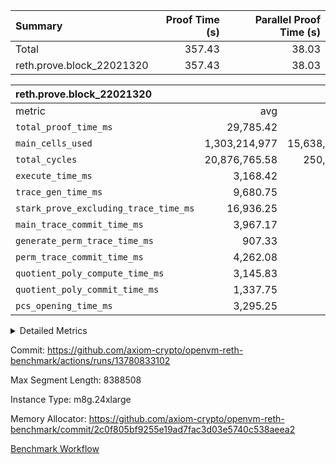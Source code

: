 | Summary | Proof Time (s) | Parallel Proof Time (s) |
|:---|---:|---:|
| Total |  357.43 |  38.03 |
| reth.prove.block_22021320 |  357.43 |  38.03 |


| reth.prove.block_22021320 |||||
|:---|---:|---:|---:|---:|
|metric|avg|sum|max|min|
| `total_proof_time_ms ` |  29,785.42 |  357,425 |  38,026 |  25,099 |
| `main_cells_used     ` |  1,303,214,977 |  15,638,579,724 |  2,115,734,251 |  992,438,320 |
| `total_cycles        ` |  20,876,765.58 |  250,521,187 |  25,093,652 |  10,258,751 |
| `execute_time_ms     ` |  3,168.42 |  38,021 |  6,006 |  1,620 |
| `trace_gen_time_ms   ` |  9,680.75 |  116,169 |  10,736 |  8,325 |
| `stark_prove_excluding_trace_time_ms` |  16,936.25 |  203,235 |  25,234 |  13,813 |
| `main_trace_commit_time_ms` |  3,967.17 |  47,606 |  7,637 |  2,780 |
| `generate_perm_trace_time_ms` |  907.33 |  10,888 |  1,140 |  602 |
| `perm_trace_commit_time_ms` |  4,262.08 |  51,145 |  5,628 |  3,017 |
| `quotient_poly_compute_time_ms` |  3,145.83 |  37,750 |  5,932 |  2,106 |
| `quotient_poly_commit_time_ms` |  1,337.75 |  16,053 |  1,511 |  985 |
| `pcs_opening_time_ms ` |  3,295.25 |  39,543 |  3,546 |  2,376 |



<details>
<summary>Detailed Metrics</summary>

| air_name | block_number | quotient_deg | interactions | constraints |
| --- | --- | --- | --- | --- |
| AccessAdapterAir<16> | 22021320 | 2 | 5 | 12 | 
| AccessAdapterAir<2> | 22021320 | 2 | 5 | 12 | 
| AccessAdapterAir<32> | 22021320 | 2 | 5 | 12 | 
| AccessAdapterAir<4> | 22021320 | 2 | 5 | 12 | 
| AccessAdapterAir<64> | 22021320 | 2 | 5 | 12 | 
| AccessAdapterAir<8> | 22021320 | 2 | 5 | 12 | 
| BitwiseOperationLookupAir<8> | 22021320 | 2 | 2 | 4 | 
| KeccakVmAir | 22021320 | 2 | 321 | 4,511 | 
| MemoryMerkleAir<8> | 22021320 | 2 | 4 | 39 | 
| PersistentBoundaryAir<8> | 22021320 | 2 | 3 | 6 | 
| PhantomAir | 22021320 | 2 | 3 | 5 | 
| Poseidon2PeripheryAir<BabyBearParameters>, 1> | 22021320 | 2 | 1 | 286 | 
| ProgramAir | 22021320 | 1 | 1 | 4 | 
| RangeTupleCheckerAir<2> | 22021320 | 1 | 1 | 4 | 
| Rv32HintStoreAir | 22021320 | 2 | 18 | 28 | 
| Sha256VmAir | 22021320 | 2 | 50 | 663 | 
| VariableRangeCheckerAir | 22021320 | 1 | 1 | 4 | 
| VmAirWrapper<Rv32BaseAluAdapterAir, BaseAluCoreAir<4, 8> | 22021320 | 2 | 20 | 37 | 
| VmAirWrapper<Rv32BaseAluAdapterAir, LessThanCoreAir<4, 8> | 22021320 | 2 | 18 | 40 | 
| VmAirWrapper<Rv32BaseAluAdapterAir, ShiftCoreAir<4, 8> | 22021320 | 2 | 24 | 91 | 
| VmAirWrapper<Rv32BranchAdapterAir, BranchEqualCoreAir<4> | 22021320 | 2 | 11 | 20 | 
| VmAirWrapper<Rv32BranchAdapterAir, BranchLessThanCoreAir<4, 8> | 22021320 | 2 | 13 | 35 | 
| VmAirWrapper<Rv32CondRdWriteAdapterAir, Rv32JalLuiCoreAir> | 22021320 | 2 | 10 | 18 | 
| VmAirWrapper<Rv32HeapAdapterAir<2, 32, 32>, BaseAluCoreAir<32, 8> | 22021320 | 2 | 61 | 126 | 
| VmAirWrapper<Rv32HeapAdapterAir<2, 32, 32>, LessThanCoreAir<32, 8> | 22021320 | 2 | 31 | 129 | 
| VmAirWrapper<Rv32HeapAdapterAir<2, 32, 32>, MultiplicationCoreAir<32, 8> | 22021320 | 2 | 61 | 57 | 
| VmAirWrapper<Rv32HeapAdapterAir<2, 32, 32>, ShiftCoreAir<32, 8> | 22021320 | 2 | 79 | 2,161 | 
| VmAirWrapper<Rv32HeapBranchAdapterAir<2, 32>, BranchEqualCoreAir<32> | 22021320 | 2 | 20 | 55 | 
| VmAirWrapper<Rv32HeapBranchAdapterAir<2, 32>, BranchLessThanCoreAir<32, 8> | 22021320 | 2 | 22 | 126 | 
| VmAirWrapper<Rv32IsEqualModAdapterAir<2, 1, 32, 32>, ModularIsEqualCoreAir<32, 4, 8> | 22021320 | 2 | 25 | 223 | 
| VmAirWrapper<Rv32JalrAdapterAir, Rv32JalrCoreAir> | 22021320 | 2 | 16 | 20 | 
| VmAirWrapper<Rv32LoadStoreAdapterAir, LoadSignExtendCoreAir<4, 8> | 22021320 | 2 | 18 | 33 | 
| VmAirWrapper<Rv32LoadStoreAdapterAir, LoadStoreCoreAir<4> | 22021320 | 2 | 17 | 40 | 
| VmAirWrapper<Rv32MultAdapterAir, DivRemCoreAir<4, 8> | 22021320 | 2 | 25 | 84 | 
| VmAirWrapper<Rv32MultAdapterAir, MulHCoreAir<4, 8> | 22021320 | 2 | 24 | 31 | 
| VmAirWrapper<Rv32MultAdapterAir, MultiplicationCoreAir<4, 8> | 22021320 | 2 | 19 | 19 | 
| VmAirWrapper<Rv32RdWriteAdapterAir, Rv32AuipcCoreAir> | 22021320 | 2 | 12 | 14 | 
| VmAirWrapper<Rv32VecHeapAdapterAir<1, 2, 2, 32, 32>, FieldExpressionCoreAir> | 22021320 | 2 | 411 | 476 | 
| VmAirWrapper<Rv32VecHeapAdapterAir<1, 4, 8, 32, 32>, FieldExpressionCoreAir> | 22021320 | 2 | 1,716 | 1,712 | 
| VmAirWrapper<Rv32VecHeapAdapterAir<2, 1, 1, 32, 32>, FieldExpressionCoreAir> | 22021320 | 2 | 156 | 188 | 
| VmAirWrapper<Rv32VecHeapAdapterAir<2, 12, 12, 32, 32>, FieldExpressionCoreAir> | 22021320 | 2 | 4,370 | 4,350 | 
| VmAirWrapper<Rv32VecHeapAdapterAir<2, 2, 2, 32, 32>, FieldExpressionCoreAir> | 22021320 | 2 | 422 | 451 | 
| VmAirWrapper<Rv32VecHeapAdapterAir<2, 4, 10, 32, 32>, FieldExpressionCoreAir> | 22021320 | 2 | 1,303 | 1,291 | 
| VmAirWrapper<Rv32VecHeapAdapterAir<2, 4, 12, 32, 32>, FieldExpressionCoreAir> | 22021320 | 2 | 2,903 | 2,896 | 
| VmAirWrapper<Rv32VecHeapTwoReadsAdapterAir<12, 10, 12, 32, 32>, FieldExpressionCoreAir> | 22021320 | 2 | 3,977 | 3,958 | 
| VmAirWrapper<Rv32VecHeapTwoReadsAdapterAir<4, 2, 4, 32, 32>, FieldExpressionCoreAir> | 22021320 | 2 | 565 | 557 | 
| VmConnectorAir | 22021320 | 2 | 5 | 10 | 

| group | air_name | block_number | segment | rows | prep_cols | perm_cols | main_cols | cells |
| --- | --- | --- | --- | --- | --- | --- | --- | --- |
| reth.prove.block_22021320 | AccessAdapterAir<16> | 22021320 | 0 | 64 |  | 16 | 25 | 2,624 | 
| reth.prove.block_22021320 | AccessAdapterAir<16> | 22021320 | 10 | 65,536 |  | 16 | 25 | 2,686,976 | 
| reth.prove.block_22021320 | AccessAdapterAir<16> | 22021320 | 11 | 512 |  | 16 | 25 | 20,992 | 
| reth.prove.block_22021320 | AccessAdapterAir<16> | 22021320 | 4 | 524,288 |  | 16 | 25 | 21,495,808 | 
| reth.prove.block_22021320 | AccessAdapterAir<16> | 22021320 | 5 | 262,144 |  | 16 | 25 | 10,747,904 | 
| reth.prove.block_22021320 | AccessAdapterAir<16> | 22021320 | 6 | 262,144 |  | 16 | 25 | 10,747,904 | 
| reth.prove.block_22021320 | AccessAdapterAir<16> | 22021320 | 7 | 262,144 |  | 16 | 25 | 10,747,904 | 
| reth.prove.block_22021320 | AccessAdapterAir<16> | 22021320 | 8 | 524,288 |  | 16 | 25 | 21,495,808 | 
| reth.prove.block_22021320 | AccessAdapterAir<16> | 22021320 | 9 | 262,144 |  | 16 | 25 | 10,747,904 | 
| reth.prove.block_22021320 | AccessAdapterAir<2> | 22021320 | 10 | 262,144 |  | 16 | 11 | 7,077,888 | 
| reth.prove.block_22021320 | AccessAdapterAir<2> | 22021320 | 11 | 262,144 |  | 16 | 11 | 7,077,888 | 
| reth.prove.block_22021320 | AccessAdapterAir<2> | 22021320 | 5 | 1,024 |  | 16 | 11 | 27,648 | 
| reth.prove.block_22021320 | AccessAdapterAir<2> | 22021320 | 6 | 2,048 |  | 16 | 11 | 55,296 | 
| reth.prove.block_22021320 | AccessAdapterAir<2> | 22021320 | 7 | 1,024 |  | 16 | 11 | 27,648 | 
| reth.prove.block_22021320 | AccessAdapterAir<2> | 22021320 | 8 | 256 |  | 16 | 11 | 6,912 | 
| reth.prove.block_22021320 | AccessAdapterAir<32> | 22021320 | 0 | 32 |  | 16 | 41 | 1,824 | 
| reth.prove.block_22021320 | AccessAdapterAir<32> | 22021320 | 10 | 32,768 |  | 16 | 41 | 1,867,776 | 
| reth.prove.block_22021320 | AccessAdapterAir<32> | 22021320 | 11 | 256 |  | 16 | 41 | 14,592 | 
| reth.prove.block_22021320 | AccessAdapterAir<32> | 22021320 | 4 | 524,288 |  | 16 | 41 | 29,884,416 | 
| reth.prove.block_22021320 | AccessAdapterAir<32> | 22021320 | 5 | 131,072 |  | 16 | 41 | 7,471,104 | 
| reth.prove.block_22021320 | AccessAdapterAir<32> | 22021320 | 6 | 131,072 |  | 16 | 41 | 7,471,104 | 
| reth.prove.block_22021320 | AccessAdapterAir<32> | 22021320 | 7 | 131,072 |  | 16 | 41 | 7,471,104 | 
| reth.prove.block_22021320 | AccessAdapterAir<32> | 22021320 | 8 | 262,144 |  | 16 | 41 | 14,942,208 | 
| reth.prove.block_22021320 | AccessAdapterAir<32> | 22021320 | 9 | 131,072 |  | 16 | 41 | 7,471,104 | 
| reth.prove.block_22021320 | AccessAdapterAir<4> | 22021320 | 0 | 64 |  | 16 | 13 | 1,856 | 
| reth.prove.block_22021320 | AccessAdapterAir<4> | 22021320 | 10 | 131,072 |  | 16 | 13 | 3,801,088 | 
| reth.prove.block_22021320 | AccessAdapterAir<4> | 22021320 | 11 | 131,072 |  | 16 | 13 | 3,801,088 | 
| reth.prove.block_22021320 | AccessAdapterAir<4> | 22021320 | 5 | 512 |  | 16 | 13 | 14,848 | 
| reth.prove.block_22021320 | AccessAdapterAir<4> | 22021320 | 6 | 1,024 |  | 16 | 13 | 29,696 | 
| reth.prove.block_22021320 | AccessAdapterAir<4> | 22021320 | 7 | 512 |  | 16 | 13 | 14,848 | 
| reth.prove.block_22021320 | AccessAdapterAir<4> | 22021320 | 8 | 128 |  | 16 | 13 | 3,712 | 
| reth.prove.block_22021320 | AccessAdapterAir<8> | 22021320 | 0 | 1,048,576 |  | 16 | 17 | 34,603,008 | 
| reth.prove.block_22021320 | AccessAdapterAir<8> | 22021320 | 1 | 1,048,576 |  | 16 | 17 | 34,603,008 | 
| reth.prove.block_22021320 | AccessAdapterAir<8> | 22021320 | 10 | 1,048,576 |  | 16 | 17 | 34,603,008 | 
| reth.prove.block_22021320 | AccessAdapterAir<8> | 22021320 | 11 | 1,048,576 |  | 16 | 17 | 34,603,008 | 
| reth.prove.block_22021320 | AccessAdapterAir<8> | 22021320 | 2 | 1,048,576 |  | 16 | 17 | 34,603,008 | 
| reth.prove.block_22021320 | AccessAdapterAir<8> | 22021320 | 3 | 2,097,152 |  | 16 | 17 | 69,206,016 | 
| reth.prove.block_22021320 | AccessAdapterAir<8> | 22021320 | 4 | 2,097,152 |  | 16 | 17 | 69,206,016 | 
| reth.prove.block_22021320 | AccessAdapterAir<8> | 22021320 | 5 | 2,097,152 |  | 16 | 17 | 69,206,016 | 
| reth.prove.block_22021320 | AccessAdapterAir<8> | 22021320 | 6 | 2,097,152 |  | 16 | 17 | 69,206,016 | 
| reth.prove.block_22021320 | AccessAdapterAir<8> | 22021320 | 7 | 2,097,152 |  | 16 | 17 | 69,206,016 | 
| reth.prove.block_22021320 | AccessAdapterAir<8> | 22021320 | 8 | 2,097,152 |  | 16 | 17 | 69,206,016 | 
| reth.prove.block_22021320 | AccessAdapterAir<8> | 22021320 | 9 | 2,097,152 |  | 16 | 17 | 69,206,016 | 
| reth.prove.block_22021320 | BitwiseOperationLookupAir<8> | 22021320 | 0 | 65,536 | 3 | 8 | 2 | 655,360 | 
| reth.prove.block_22021320 | BitwiseOperationLookupAir<8> | 22021320 | 1 | 65,536 | 3 | 8 | 2 | 655,360 | 
| reth.prove.block_22021320 | BitwiseOperationLookupAir<8> | 22021320 | 10 | 65,536 | 3 | 8 | 2 | 655,360 | 
| reth.prove.block_22021320 | BitwiseOperationLookupAir<8> | 22021320 | 11 | 65,536 | 3 | 8 | 2 | 655,360 | 
| reth.prove.block_22021320 | BitwiseOperationLookupAir<8> | 22021320 | 2 | 65,536 | 3 | 8 | 2 | 655,360 | 
| reth.prove.block_22021320 | BitwiseOperationLookupAir<8> | 22021320 | 3 | 65,536 | 3 | 8 | 2 | 655,360 | 
| reth.prove.block_22021320 | BitwiseOperationLookupAir<8> | 22021320 | 4 | 65,536 | 3 | 8 | 2 | 655,360 | 
| reth.prove.block_22021320 | BitwiseOperationLookupAir<8> | 22021320 | 5 | 65,536 | 3 | 8 | 2 | 655,360 | 
| reth.prove.block_22021320 | BitwiseOperationLookupAir<8> | 22021320 | 6 | 65,536 | 3 | 8 | 2 | 655,360 | 
| reth.prove.block_22021320 | BitwiseOperationLookupAir<8> | 22021320 | 7 | 65,536 | 3 | 8 | 2 | 655,360 | 
| reth.prove.block_22021320 | BitwiseOperationLookupAir<8> | 22021320 | 8 | 65,536 | 3 | 8 | 2 | 655,360 | 
| reth.prove.block_22021320 | BitwiseOperationLookupAir<8> | 22021320 | 9 | 65,536 | 3 | 8 | 2 | 655,360 | 
| reth.prove.block_22021320 | KeccakVmAir | 22021320 | 0 | 1 |  | 1,056 | 3,163 | 4,219 | 
| reth.prove.block_22021320 | KeccakVmAir | 22021320 | 1 | 1 |  | 1,056 | 3,163 | 4,219 | 
| reth.prove.block_22021320 | KeccakVmAir | 22021320 | 10 | 524,288 |  | 1,056 | 3,163 | 2,211,971,072 | 
| reth.prove.block_22021320 | KeccakVmAir | 22021320 | 11 | 262,144 |  | 1,056 | 3,163 | 1,105,985,536 | 
| reth.prove.block_22021320 | KeccakVmAir | 22021320 | 2 | 1 |  | 1,056 | 3,163 | 4,219 | 
| reth.prove.block_22021320 | KeccakVmAir | 22021320 | 3 | 524,288 |  | 1,056 | 3,163 | 2,211,971,072 | 
| reth.prove.block_22021320 | KeccakVmAir | 22021320 | 4 | 262,144 |  | 1,056 | 3,163 | 1,105,985,536 | 
| reth.prove.block_22021320 | KeccakVmAir | 22021320 | 5 | 16,384 |  | 1,056 | 3,163 | 69,124,096 | 
| reth.prove.block_22021320 | KeccakVmAir | 22021320 | 6 | 8,192 |  | 1,056 | 3,163 | 34,562,048 | 
| reth.prove.block_22021320 | KeccakVmAir | 22021320 | 7 | 16,384 |  | 1,056 | 3,163 | 69,124,096 | 
| reth.prove.block_22021320 | KeccakVmAir | 22021320 | 8 | 16,384 |  | 1,056 | 3,163 | 69,124,096 | 
| reth.prove.block_22021320 | KeccakVmAir | 22021320 | 9 | 8,192 |  | 1,056 | 3,163 | 34,562,048 | 
| reth.prove.block_22021320 | MemoryMerkleAir<8> | 22021320 | 0 | 1,048,576 |  | 16 | 32 | 50,331,648 | 
| reth.prove.block_22021320 | MemoryMerkleAir<8> | 22021320 | 1 | 1,048,576 |  | 16 | 32 | 50,331,648 | 
| reth.prove.block_22021320 | MemoryMerkleAir<8> | 22021320 | 10 | 2,097,152 |  | 16 | 32 | 100,663,296 | 
| reth.prove.block_22021320 | MemoryMerkleAir<8> | 22021320 | 11 | 2,097,152 |  | 16 | 32 | 100,663,296 | 
| reth.prove.block_22021320 | MemoryMerkleAir<8> | 22021320 | 2 | 1,048,576 |  | 16 | 32 | 50,331,648 | 
| reth.prove.block_22021320 | MemoryMerkleAir<8> | 22021320 | 3 | 2,097,152 |  | 16 | 32 | 100,663,296 | 
| reth.prove.block_22021320 | MemoryMerkleAir<8> | 22021320 | 4 | 1,048,576 |  | 16 | 32 | 50,331,648 | 
| reth.prove.block_22021320 | MemoryMerkleAir<8> | 22021320 | 5 | 1,048,576 |  | 16 | 32 | 50,331,648 | 
| reth.prove.block_22021320 | MemoryMerkleAir<8> | 22021320 | 6 | 1,048,576 |  | 16 | 32 | 50,331,648 | 
| reth.prove.block_22021320 | MemoryMerkleAir<8> | 22021320 | 7 | 1,048,576 |  | 16 | 32 | 50,331,648 | 
| reth.prove.block_22021320 | MemoryMerkleAir<8> | 22021320 | 8 | 1,048,576 |  | 16 | 32 | 50,331,648 | 
| reth.prove.block_22021320 | MemoryMerkleAir<8> | 22021320 | 9 | 1,048,576 |  | 16 | 32 | 50,331,648 | 
| reth.prove.block_22021320 | PersistentBoundaryAir<8> | 22021320 | 0 | 1,048,576 |  | 12 | 20 | 33,554,432 | 
| reth.prove.block_22021320 | PersistentBoundaryAir<8> | 22021320 | 1 | 1,048,576 |  | 12 | 20 | 33,554,432 | 
| reth.prove.block_22021320 | PersistentBoundaryAir<8> | 22021320 | 10 | 1,048,576 |  | 12 | 20 | 33,554,432 | 
| reth.prove.block_22021320 | PersistentBoundaryAir<8> | 22021320 | 11 | 1,048,576 |  | 12 | 20 | 33,554,432 | 
| reth.prove.block_22021320 | PersistentBoundaryAir<8> | 22021320 | 2 | 1,048,576 |  | 12 | 20 | 33,554,432 | 
| reth.prove.block_22021320 | PersistentBoundaryAir<8> | 22021320 | 3 | 2,097,152 |  | 12 | 20 | 67,108,864 | 
| reth.prove.block_22021320 | PersistentBoundaryAir<8> | 22021320 | 4 | 1,048,576 |  | 12 | 20 | 33,554,432 | 
| reth.prove.block_22021320 | PersistentBoundaryAir<8> | 22021320 | 5 | 1,048,576 |  | 12 | 20 | 33,554,432 | 
| reth.prove.block_22021320 | PersistentBoundaryAir<8> | 22021320 | 6 | 1,048,576 |  | 12 | 20 | 33,554,432 | 
| reth.prove.block_22021320 | PersistentBoundaryAir<8> | 22021320 | 7 | 1,048,576 |  | 12 | 20 | 33,554,432 | 
| reth.prove.block_22021320 | PersistentBoundaryAir<8> | 22021320 | 8 | 1,048,576 |  | 12 | 20 | 33,554,432 | 
| reth.prove.block_22021320 | PersistentBoundaryAir<8> | 22021320 | 9 | 1,048,576 |  | 12 | 20 | 33,554,432 | 
| reth.prove.block_22021320 | PhantomAir | 22021320 | 0 | 4 |  | 12 | 6 | 72 | 
| reth.prove.block_22021320 | PhantomAir | 22021320 | 1 | 1 |  | 12 | 6 | 18 | 
| reth.prove.block_22021320 | PhantomAir | 22021320 | 10 | 8 |  | 12 | 6 | 144 | 
| reth.prove.block_22021320 | PhantomAir | 22021320 | 11 | 1 |  | 12 | 6 | 18 | 
| reth.prove.block_22021320 | PhantomAir | 22021320 | 2 | 1 |  | 12 | 6 | 18 | 
| reth.prove.block_22021320 | PhantomAir | 22021320 | 3 | 2 |  | 12 | 6 | 36 | 
| reth.prove.block_22021320 | PhantomAir | 22021320 | 4 | 256 |  | 12 | 6 | 4,608 | 
| reth.prove.block_22021320 | PhantomAir | 22021320 | 5 | 16 |  | 12 | 6 | 288 | 
| reth.prove.block_22021320 | PhantomAir | 22021320 | 6 | 8 |  | 12 | 6 | 144 | 
| reth.prove.block_22021320 | PhantomAir | 22021320 | 7 | 16 |  | 12 | 6 | 288 | 
| reth.prove.block_22021320 | PhantomAir | 22021320 | 8 | 128 |  | 12 | 6 | 2,304 | 
| reth.prove.block_22021320 | PhantomAir | 22021320 | 9 | 1 |  | 12 | 6 | 18 | 
| reth.prove.block_22021320 | Poseidon2PeripheryAir<BabyBearParameters>, 1> | 22021320 | 0 | 1,048,576 |  | 8 | 300 | 322,961,408 | 
| reth.prove.block_22021320 | Poseidon2PeripheryAir<BabyBearParameters>, 1> | 22021320 | 1 | 1,048,576 |  | 8 | 300 | 322,961,408 | 
| reth.prove.block_22021320 | Poseidon2PeripheryAir<BabyBearParameters>, 1> | 22021320 | 10 | 1,048,576 |  | 8 | 300 | 322,961,408 | 
| reth.prove.block_22021320 | Poseidon2PeripheryAir<BabyBearParameters>, 1> | 22021320 | 11 | 2,097,152 |  | 8 | 300 | 645,922,816 | 
| reth.prove.block_22021320 | Poseidon2PeripheryAir<BabyBearParameters>, 1> | 22021320 | 2 | 1,048,576 |  | 8 | 300 | 322,961,408 | 
| reth.prove.block_22021320 | Poseidon2PeripheryAir<BabyBearParameters>, 1> | 22021320 | 3 | 1,048,576 |  | 8 | 300 | 322,961,408 | 
| reth.prove.block_22021320 | Poseidon2PeripheryAir<BabyBearParameters>, 1> | 22021320 | 4 | 524,288 |  | 8 | 300 | 161,480,704 | 
| reth.prove.block_22021320 | Poseidon2PeripheryAir<BabyBearParameters>, 1> | 22021320 | 5 | 524,288 |  | 8 | 300 | 161,480,704 | 
| reth.prove.block_22021320 | Poseidon2PeripheryAir<BabyBearParameters>, 1> | 22021320 | 6 | 524,288 |  | 8 | 300 | 161,480,704 | 
| reth.prove.block_22021320 | Poseidon2PeripheryAir<BabyBearParameters>, 1> | 22021320 | 7 | 524,288 |  | 8 | 300 | 161,480,704 | 
| reth.prove.block_22021320 | Poseidon2PeripheryAir<BabyBearParameters>, 1> | 22021320 | 8 | 524,288 |  | 8 | 300 | 161,480,704 | 
| reth.prove.block_22021320 | Poseidon2PeripheryAir<BabyBearParameters>, 1> | 22021320 | 9 | 524,288 |  | 8 | 300 | 161,480,704 | 
| reth.prove.block_22021320 | ProgramAir | 22021320 | 0 | 1,048,576 |  | 8 | 10 | 18,874,368 | 
| reth.prove.block_22021320 | ProgramAir | 22021320 | 1 | 1,048,576 |  | 8 | 10 | 18,874,368 | 
| reth.prove.block_22021320 | ProgramAir | 22021320 | 10 | 1,048,576 |  | 8 | 10 | 18,874,368 | 
| reth.prove.block_22021320 | ProgramAir | 22021320 | 11 | 1,048,576 |  | 8 | 10 | 18,874,368 | 
| reth.prove.block_22021320 | ProgramAir | 22021320 | 2 | 1,048,576 |  | 8 | 10 | 18,874,368 | 
| reth.prove.block_22021320 | ProgramAir | 22021320 | 3 | 1,048,576 |  | 8 | 10 | 18,874,368 | 
| reth.prove.block_22021320 | ProgramAir | 22021320 | 4 | 1,048,576 |  | 8 | 10 | 18,874,368 | 
| reth.prove.block_22021320 | ProgramAir | 22021320 | 5 | 1,048,576 |  | 8 | 10 | 18,874,368 | 
| reth.prove.block_22021320 | ProgramAir | 22021320 | 6 | 1,048,576 |  | 8 | 10 | 18,874,368 | 
| reth.prove.block_22021320 | ProgramAir | 22021320 | 7 | 1,048,576 |  | 8 | 10 | 18,874,368 | 
| reth.prove.block_22021320 | ProgramAir | 22021320 | 8 | 1,048,576 |  | 8 | 10 | 18,874,368 | 
| reth.prove.block_22021320 | ProgramAir | 22021320 | 9 | 1,048,576 |  | 8 | 10 | 18,874,368 | 
| reth.prove.block_22021320 | RangeTupleCheckerAir<2> | 22021320 | 0 | 2,097,152 | 2 | 8 | 1 | 18,874,368 | 
| reth.prove.block_22021320 | RangeTupleCheckerAir<2> | 22021320 | 1 | 2,097,152 | 2 | 8 | 1 | 18,874,368 | 
| reth.prove.block_22021320 | RangeTupleCheckerAir<2> | 22021320 | 10 | 2,097,152 | 2 | 8 | 1 | 18,874,368 | 
| reth.prove.block_22021320 | RangeTupleCheckerAir<2> | 22021320 | 11 | 2,097,152 | 2 | 8 | 1 | 18,874,368 | 
| reth.prove.block_22021320 | RangeTupleCheckerAir<2> | 22021320 | 2 | 2,097,152 | 2 | 8 | 1 | 18,874,368 | 
| reth.prove.block_22021320 | RangeTupleCheckerAir<2> | 22021320 | 3 | 2,097,152 | 2 | 8 | 1 | 18,874,368 | 
| reth.prove.block_22021320 | RangeTupleCheckerAir<2> | 22021320 | 4 | 2,097,152 | 2 | 8 | 1 | 18,874,368 | 
| reth.prove.block_22021320 | RangeTupleCheckerAir<2> | 22021320 | 5 | 2,097,152 | 2 | 8 | 1 | 18,874,368 | 
| reth.prove.block_22021320 | RangeTupleCheckerAir<2> | 22021320 | 6 | 2,097,152 | 2 | 8 | 1 | 18,874,368 | 
| reth.prove.block_22021320 | RangeTupleCheckerAir<2> | 22021320 | 7 | 2,097,152 | 2 | 8 | 1 | 18,874,368 | 
| reth.prove.block_22021320 | RangeTupleCheckerAir<2> | 22021320 | 8 | 2,097,152 | 2 | 8 | 1 | 18,874,368 | 
| reth.prove.block_22021320 | RangeTupleCheckerAir<2> | 22021320 | 9 | 2,097,152 | 2 | 8 | 1 | 18,874,368 | 
| reth.prove.block_22021320 | Rv32HintStoreAir | 22021320 | 0 | 524,288 |  | 44 | 32 | 39,845,888 | 
| reth.prove.block_22021320 | Rv32HintStoreAir | 22021320 | 1 | 524,288 |  | 44 | 32 | 39,845,888 | 
| reth.prove.block_22021320 | Rv32HintStoreAir | 22021320 | 2 | 524,288 |  | 44 | 32 | 39,845,888 | 
| reth.prove.block_22021320 | Rv32HintStoreAir | 22021320 | 3 | 1,048,576 |  | 44 | 32 | 79,691,776 | 
| reth.prove.block_22021320 | Rv32HintStoreAir | 22021320 | 4 | 2,048 |  | 44 | 32 | 155,648 | 
| reth.prove.block_22021320 | Rv32HintStoreAir | 22021320 | 5 | 32 |  | 44 | 32 | 2,432 | 
| reth.prove.block_22021320 | Rv32HintStoreAir | 22021320 | 6 | 16 |  | 44 | 32 | 1,216 | 
| reth.prove.block_22021320 | Rv32HintStoreAir | 22021320 | 7 | 32 |  | 44 | 32 | 2,432 | 
| reth.prove.block_22021320 | Rv32HintStoreAir | 22021320 | 8 | 256 |  | 44 | 32 | 19,456 | 
| reth.prove.block_22021320 | VariableRangeCheckerAir | 22021320 | 0 | 262,144 | 2 | 8 | 1 | 2,359,296 | 
| reth.prove.block_22021320 | VariableRangeCheckerAir | 22021320 | 1 | 262,144 | 2 | 8 | 1 | 2,359,296 | 
| reth.prove.block_22021320 | VariableRangeCheckerAir | 22021320 | 10 | 262,144 | 2 | 8 | 1 | 2,359,296 | 
| reth.prove.block_22021320 | VariableRangeCheckerAir | 22021320 | 11 | 262,144 | 2 | 8 | 1 | 2,359,296 | 
| reth.prove.block_22021320 | VariableRangeCheckerAir | 22021320 | 2 | 262,144 | 2 | 8 | 1 | 2,359,296 | 
| reth.prove.block_22021320 | VariableRangeCheckerAir | 22021320 | 3 | 262,144 | 2 | 8 | 1 | 2,359,296 | 
| reth.prove.block_22021320 | VariableRangeCheckerAir | 22021320 | 4 | 262,144 | 2 | 8 | 1 | 2,359,296 | 
| reth.prove.block_22021320 | VariableRangeCheckerAir | 22021320 | 5 | 262,144 | 2 | 8 | 1 | 2,359,296 | 
| reth.prove.block_22021320 | VariableRangeCheckerAir | 22021320 | 6 | 262,144 | 2 | 8 | 1 | 2,359,296 | 
| reth.prove.block_22021320 | VariableRangeCheckerAir | 22021320 | 7 | 262,144 | 2 | 8 | 1 | 2,359,296 | 
| reth.prove.block_22021320 | VariableRangeCheckerAir | 22021320 | 8 | 262,144 | 2 | 8 | 1 | 2,359,296 | 
| reth.prove.block_22021320 | VariableRangeCheckerAir | 22021320 | 9 | 262,144 | 2 | 8 | 1 | 2,359,296 | 
| reth.prove.block_22021320 | VmAirWrapper<Rv32BaseAluAdapterAir, BaseAluCoreAir<4, 8> | 22021320 | 0 | 8,388,608 |  | 52 | 36 | 738,197,504 | 
| reth.prove.block_22021320 | VmAirWrapper<Rv32BaseAluAdapterAir, BaseAluCoreAir<4, 8> | 22021320 | 1 | 8,388,608 |  | 52 | 36 | 738,197,504 | 
| reth.prove.block_22021320 | VmAirWrapper<Rv32BaseAluAdapterAir, BaseAluCoreAir<4, 8> | 22021320 | 10 | 8,388,608 |  | 52 | 36 | 738,197,504 | 
| reth.prove.block_22021320 | VmAirWrapper<Rv32BaseAluAdapterAir, BaseAluCoreAir<4, 8> | 22021320 | 11 | 4,194,304 |  | 52 | 36 | 369,098,752 | 
| reth.prove.block_22021320 | VmAirWrapper<Rv32BaseAluAdapterAir, BaseAluCoreAir<4, 8> | 22021320 | 2 | 8,388,608 |  | 52 | 36 | 738,197,504 | 
| reth.prove.block_22021320 | VmAirWrapper<Rv32BaseAluAdapterAir, BaseAluCoreAir<4, 8> | 22021320 | 3 | 8,388,608 |  | 52 | 36 | 738,197,504 | 
| reth.prove.block_22021320 | VmAirWrapper<Rv32BaseAluAdapterAir, BaseAluCoreAir<4, 8> | 22021320 | 4 | 8,388,608 |  | 52 | 36 | 738,197,504 | 
| reth.prove.block_22021320 | VmAirWrapper<Rv32BaseAluAdapterAir, BaseAluCoreAir<4, 8> | 22021320 | 5 | 8,388,608 |  | 52 | 36 | 738,197,504 | 
| reth.prove.block_22021320 | VmAirWrapper<Rv32BaseAluAdapterAir, BaseAluCoreAir<4, 8> | 22021320 | 6 | 8,388,608 |  | 52 | 36 | 738,197,504 | 
| reth.prove.block_22021320 | VmAirWrapper<Rv32BaseAluAdapterAir, BaseAluCoreAir<4, 8> | 22021320 | 7 | 8,388,608 |  | 52 | 36 | 738,197,504 | 
| reth.prove.block_22021320 | VmAirWrapper<Rv32BaseAluAdapterAir, BaseAluCoreAir<4, 8> | 22021320 | 8 | 8,388,608 |  | 52 | 36 | 738,197,504 | 
| reth.prove.block_22021320 | VmAirWrapper<Rv32BaseAluAdapterAir, BaseAluCoreAir<4, 8> | 22021320 | 9 | 8,388,608 |  | 52 | 36 | 738,197,504 | 
| reth.prove.block_22021320 | VmAirWrapper<Rv32BaseAluAdapterAir, LessThanCoreAir<4, 8> | 22021320 | 0 | 524,288 |  | 40 | 37 | 40,370,176 | 
| reth.prove.block_22021320 | VmAirWrapper<Rv32BaseAluAdapterAir, LessThanCoreAir<4, 8> | 22021320 | 1 | 524,288 |  | 40 | 37 | 40,370,176 | 
| reth.prove.block_22021320 | VmAirWrapper<Rv32BaseAluAdapterAir, LessThanCoreAir<4, 8> | 22021320 | 10 | 524,288 |  | 40 | 37 | 40,370,176 | 
| reth.prove.block_22021320 | VmAirWrapper<Rv32BaseAluAdapterAir, LessThanCoreAir<4, 8> | 22021320 | 11 | 524,288 |  | 40 | 37 | 40,370,176 | 
| reth.prove.block_22021320 | VmAirWrapper<Rv32BaseAluAdapterAir, LessThanCoreAir<4, 8> | 22021320 | 2 | 524,288 |  | 40 | 37 | 40,370,176 | 
| reth.prove.block_22021320 | VmAirWrapper<Rv32BaseAluAdapterAir, LessThanCoreAir<4, 8> | 22021320 | 3 | 524,288 |  | 40 | 37 | 40,370,176 | 
| reth.prove.block_22021320 | VmAirWrapper<Rv32BaseAluAdapterAir, LessThanCoreAir<4, 8> | 22021320 | 4 | 262,144 |  | 40 | 37 | 20,185,088 | 
| reth.prove.block_22021320 | VmAirWrapper<Rv32BaseAluAdapterAir, LessThanCoreAir<4, 8> | 22021320 | 5 | 524,288 |  | 40 | 37 | 40,370,176 | 
| reth.prove.block_22021320 | VmAirWrapper<Rv32BaseAluAdapterAir, LessThanCoreAir<4, 8> | 22021320 | 6 | 1,048,576 |  | 40 | 37 | 80,740,352 | 
| reth.prove.block_22021320 | VmAirWrapper<Rv32BaseAluAdapterAir, LessThanCoreAir<4, 8> | 22021320 | 7 | 1,048,576 |  | 40 | 37 | 80,740,352 | 
| reth.prove.block_22021320 | VmAirWrapper<Rv32BaseAluAdapterAir, LessThanCoreAir<4, 8> | 22021320 | 8 | 524,288 |  | 40 | 37 | 40,370,176 | 
| reth.prove.block_22021320 | VmAirWrapper<Rv32BaseAluAdapterAir, LessThanCoreAir<4, 8> | 22021320 | 9 | 524,288 |  | 40 | 37 | 40,370,176 | 
| reth.prove.block_22021320 | VmAirWrapper<Rv32BaseAluAdapterAir, ShiftCoreAir<4, 8> | 22021320 | 0 | 1,048,576 |  | 52 | 53 | 110,100,480 | 
| reth.prove.block_22021320 | VmAirWrapper<Rv32BaseAluAdapterAir, ShiftCoreAir<4, 8> | 22021320 | 1 | 1,048,576 |  | 52 | 53 | 110,100,480 | 
| reth.prove.block_22021320 | VmAirWrapper<Rv32BaseAluAdapterAir, ShiftCoreAir<4, 8> | 22021320 | 10 | 1,048,576 |  | 52 | 53 | 110,100,480 | 
| reth.prove.block_22021320 | VmAirWrapper<Rv32BaseAluAdapterAir, ShiftCoreAir<4, 8> | 22021320 | 11 | 524,288 |  | 52 | 53 | 55,050,240 | 
| reth.prove.block_22021320 | VmAirWrapper<Rv32BaseAluAdapterAir, ShiftCoreAir<4, 8> | 22021320 | 2 | 1,048,576 |  | 52 | 53 | 110,100,480 | 
| reth.prove.block_22021320 | VmAirWrapper<Rv32BaseAluAdapterAir, ShiftCoreAir<4, 8> | 22021320 | 3 | 1,048,576 |  | 52 | 53 | 110,100,480 | 
| reth.prove.block_22021320 | VmAirWrapper<Rv32BaseAluAdapterAir, ShiftCoreAir<4, 8> | 22021320 | 4 | 2,097,152 |  | 52 | 53 | 220,200,960 | 
| reth.prove.block_22021320 | VmAirWrapper<Rv32BaseAluAdapterAir, ShiftCoreAir<4, 8> | 22021320 | 5 | 2,097,152 |  | 52 | 53 | 220,200,960 | 
| reth.prove.block_22021320 | VmAirWrapper<Rv32BaseAluAdapterAir, ShiftCoreAir<4, 8> | 22021320 | 6 | 2,097,152 |  | 52 | 53 | 220,200,960 | 
| reth.prove.block_22021320 | VmAirWrapper<Rv32BaseAluAdapterAir, ShiftCoreAir<4, 8> | 22021320 | 7 | 2,097,152 |  | 52 | 53 | 220,200,960 | 
| reth.prove.block_22021320 | VmAirWrapper<Rv32BaseAluAdapterAir, ShiftCoreAir<4, 8> | 22021320 | 8 | 2,097,152 |  | 52 | 53 | 220,200,960 | 
| reth.prove.block_22021320 | VmAirWrapper<Rv32BaseAluAdapterAir, ShiftCoreAir<4, 8> | 22021320 | 9 | 2,097,152 |  | 52 | 53 | 220,200,960 | 
| reth.prove.block_22021320 | VmAirWrapper<Rv32BranchAdapterAir, BranchEqualCoreAir<4> | 22021320 | 0 | 2,097,152 |  | 28 | 26 | 113,246,208 | 
| reth.prove.block_22021320 | VmAirWrapper<Rv32BranchAdapterAir, BranchEqualCoreAir<4> | 22021320 | 1 | 2,097,152 |  | 28 | 26 | 113,246,208 | 
| reth.prove.block_22021320 | VmAirWrapper<Rv32BranchAdapterAir, BranchEqualCoreAir<4> | 22021320 | 10 | 2,097,152 |  | 28 | 26 | 113,246,208 | 
| reth.prove.block_22021320 | VmAirWrapper<Rv32BranchAdapterAir, BranchEqualCoreAir<4> | 22021320 | 11 | 2,097,152 |  | 28 | 26 | 113,246,208 | 
| reth.prove.block_22021320 | VmAirWrapper<Rv32BranchAdapterAir, BranchEqualCoreAir<4> | 22021320 | 2 | 2,097,152 |  | 28 | 26 | 113,246,208 | 
| reth.prove.block_22021320 | VmAirWrapper<Rv32BranchAdapterAir, BranchEqualCoreAir<4> | 22021320 | 3 | 2,097,152 |  | 28 | 26 | 113,246,208 | 
| reth.prove.block_22021320 | VmAirWrapper<Rv32BranchAdapterAir, BranchEqualCoreAir<4> | 22021320 | 4 | 2,097,152 |  | 28 | 26 | 113,246,208 | 
| reth.prove.block_22021320 | VmAirWrapper<Rv32BranchAdapterAir, BranchEqualCoreAir<4> | 22021320 | 5 | 2,097,152 |  | 28 | 26 | 113,246,208 | 
| reth.prove.block_22021320 | VmAirWrapper<Rv32BranchAdapterAir, BranchEqualCoreAir<4> | 22021320 | 6 | 2,097,152 |  | 28 | 26 | 113,246,208 | 
| reth.prove.block_22021320 | VmAirWrapper<Rv32BranchAdapterAir, BranchEqualCoreAir<4> | 22021320 | 7 | 2,097,152 |  | 28 | 26 | 113,246,208 | 
| reth.prove.block_22021320 | VmAirWrapper<Rv32BranchAdapterAir, BranchEqualCoreAir<4> | 22021320 | 8 | 2,097,152 |  | 28 | 26 | 113,246,208 | 
| reth.prove.block_22021320 | VmAirWrapper<Rv32BranchAdapterAir, BranchEqualCoreAir<4> | 22021320 | 9 | 2,097,152 |  | 28 | 26 | 113,246,208 | 
| reth.prove.block_22021320 | VmAirWrapper<Rv32BranchAdapterAir, BranchLessThanCoreAir<4, 8> | 22021320 | 0 | 1,048,576 |  | 32 | 32 | 67,108,864 | 
| reth.prove.block_22021320 | VmAirWrapper<Rv32BranchAdapterAir, BranchLessThanCoreAir<4, 8> | 22021320 | 1 | 1,048,576 |  | 32 | 32 | 67,108,864 | 
| reth.prove.block_22021320 | VmAirWrapper<Rv32BranchAdapterAir, BranchLessThanCoreAir<4, 8> | 22021320 | 10 | 524,288 |  | 32 | 32 | 33,554,432 | 
| reth.prove.block_22021320 | VmAirWrapper<Rv32BranchAdapterAir, BranchLessThanCoreAir<4, 8> | 22021320 | 11 | 262,144 |  | 32 | 32 | 16,777,216 | 
| reth.prove.block_22021320 | VmAirWrapper<Rv32BranchAdapterAir, BranchLessThanCoreAir<4, 8> | 22021320 | 2 | 1,048,576 |  | 32 | 32 | 67,108,864 | 
| reth.prove.block_22021320 | VmAirWrapper<Rv32BranchAdapterAir, BranchLessThanCoreAir<4, 8> | 22021320 | 3 | 1,048,576 |  | 32 | 32 | 67,108,864 | 
| reth.prove.block_22021320 | VmAirWrapper<Rv32BranchAdapterAir, BranchLessThanCoreAir<4, 8> | 22021320 | 4 | 2,097,152 |  | 32 | 32 | 134,217,728 | 
| reth.prove.block_22021320 | VmAirWrapper<Rv32BranchAdapterAir, BranchLessThanCoreAir<4, 8> | 22021320 | 5 | 4,194,304 |  | 32 | 32 | 268,435,456 | 
| reth.prove.block_22021320 | VmAirWrapper<Rv32BranchAdapterAir, BranchLessThanCoreAir<4, 8> | 22021320 | 6 | 4,194,304 |  | 32 | 32 | 268,435,456 | 
| reth.prove.block_22021320 | VmAirWrapper<Rv32BranchAdapterAir, BranchLessThanCoreAir<4, 8> | 22021320 | 7 | 2,097,152 |  | 32 | 32 | 134,217,728 | 
| reth.prove.block_22021320 | VmAirWrapper<Rv32BranchAdapterAir, BranchLessThanCoreAir<4, 8> | 22021320 | 8 | 2,097,152 |  | 32 | 32 | 134,217,728 | 
| reth.prove.block_22021320 | VmAirWrapper<Rv32BranchAdapterAir, BranchLessThanCoreAir<4, 8> | 22021320 | 9 | 2,097,152 |  | 32 | 32 | 134,217,728 | 
| reth.prove.block_22021320 | VmAirWrapper<Rv32CondRdWriteAdapterAir, Rv32JalLuiCoreAir> | 22021320 | 0 | 1,048,576 |  | 28 | 18 | 48,234,496 | 
| reth.prove.block_22021320 | VmAirWrapper<Rv32CondRdWriteAdapterAir, Rv32JalLuiCoreAir> | 22021320 | 1 | 1,048,576 |  | 28 | 18 | 48,234,496 | 
| reth.prove.block_22021320 | VmAirWrapper<Rv32CondRdWriteAdapterAir, Rv32JalLuiCoreAir> | 22021320 | 10 | 262,144 |  | 28 | 18 | 12,058,624 | 
| reth.prove.block_22021320 | VmAirWrapper<Rv32CondRdWriteAdapterAir, Rv32JalLuiCoreAir> | 22021320 | 11 | 262,144 |  | 28 | 18 | 12,058,624 | 
| reth.prove.block_22021320 | VmAirWrapper<Rv32CondRdWriteAdapterAir, Rv32JalLuiCoreAir> | 22021320 | 2 | 1,048,576 |  | 28 | 18 | 48,234,496 | 
| reth.prove.block_22021320 | VmAirWrapper<Rv32CondRdWriteAdapterAir, Rv32JalLuiCoreAir> | 22021320 | 3 | 524,288 |  | 28 | 18 | 24,117,248 | 
| reth.prove.block_22021320 | VmAirWrapper<Rv32CondRdWriteAdapterAir, Rv32JalLuiCoreAir> | 22021320 | 4 | 524,288 |  | 28 | 18 | 24,117,248 | 
| reth.prove.block_22021320 | VmAirWrapper<Rv32CondRdWriteAdapterAir, Rv32JalLuiCoreAir> | 22021320 | 5 | 524,288 |  | 28 | 18 | 24,117,248 | 
| reth.prove.block_22021320 | VmAirWrapper<Rv32CondRdWriteAdapterAir, Rv32JalLuiCoreAir> | 22021320 | 6 | 524,288 |  | 28 | 18 | 24,117,248 | 
| reth.prove.block_22021320 | VmAirWrapper<Rv32CondRdWriteAdapterAir, Rv32JalLuiCoreAir> | 22021320 | 7 | 524,288 |  | 28 | 18 | 24,117,248 | 
| reth.prove.block_22021320 | VmAirWrapper<Rv32CondRdWriteAdapterAir, Rv32JalLuiCoreAir> | 22021320 | 8 | 524,288 |  | 28 | 18 | 24,117,248 | 
| reth.prove.block_22021320 | VmAirWrapper<Rv32CondRdWriteAdapterAir, Rv32JalLuiCoreAir> | 22021320 | 9 | 524,288 |  | 28 | 18 | 24,117,248 | 
| reth.prove.block_22021320 | VmAirWrapper<Rv32HeapAdapterAir<2, 32, 32>, BaseAluCoreAir<32, 8> | 22021320 | 10 | 8,192 |  | 192 | 168 | 2,949,120 | 
| reth.prove.block_22021320 | VmAirWrapper<Rv32HeapAdapterAir<2, 32, 32>, BaseAluCoreAir<32, 8> | 22021320 | 11 | 1 |  | 192 | 168 | 360 | 
| reth.prove.block_22021320 | VmAirWrapper<Rv32HeapAdapterAir<2, 32, 32>, BaseAluCoreAir<32, 8> | 22021320 | 4 | 4,096 |  | 192 | 168 | 1,474,560 | 
| reth.prove.block_22021320 | VmAirWrapper<Rv32HeapAdapterAir<2, 32, 32>, BaseAluCoreAir<32, 8> | 22021320 | 5 | 16,384 |  | 192 | 168 | 5,898,240 | 
| reth.prove.block_22021320 | VmAirWrapper<Rv32HeapAdapterAir<2, 32, 32>, BaseAluCoreAir<32, 8> | 22021320 | 6 | 16,384 |  | 192 | 168 | 5,898,240 | 
| reth.prove.block_22021320 | VmAirWrapper<Rv32HeapAdapterAir<2, 32, 32>, BaseAluCoreAir<32, 8> | 22021320 | 7 | 8,192 |  | 192 | 168 | 2,949,120 | 
| reth.prove.block_22021320 | VmAirWrapper<Rv32HeapAdapterAir<2, 32, 32>, BaseAluCoreAir<32, 8> | 22021320 | 8 | 16,384 |  | 192 | 168 | 5,898,240 | 
| reth.prove.block_22021320 | VmAirWrapper<Rv32HeapAdapterAir<2, 32, 32>, BaseAluCoreAir<32, 8> | 22021320 | 9 | 16,384 |  | 192 | 168 | 5,898,240 | 
| reth.prove.block_22021320 | VmAirWrapper<Rv32HeapAdapterAir<2, 32, 32>, LessThanCoreAir<32, 8> | 22021320 | 4 | 1,024 |  | 68 | 169 | 242,688 | 
| reth.prove.block_22021320 | VmAirWrapper<Rv32HeapAdapterAir<2, 32, 32>, LessThanCoreAir<32, 8> | 22021320 | 5 | 4,096 |  | 68 | 169 | 970,752 | 
| reth.prove.block_22021320 | VmAirWrapper<Rv32HeapAdapterAir<2, 32, 32>, LessThanCoreAir<32, 8> | 22021320 | 6 | 8,192 |  | 68 | 169 | 1,941,504 | 
| reth.prove.block_22021320 | VmAirWrapper<Rv32HeapAdapterAir<2, 32, 32>, LessThanCoreAir<32, 8> | 22021320 | 7 | 4,096 |  | 68 | 169 | 970,752 | 
| reth.prove.block_22021320 | VmAirWrapper<Rv32HeapAdapterAir<2, 32, 32>, LessThanCoreAir<32, 8> | 22021320 | 8 | 4,096 |  | 68 | 169 | 970,752 | 
| reth.prove.block_22021320 | VmAirWrapper<Rv32HeapAdapterAir<2, 32, 32>, LessThanCoreAir<32, 8> | 22021320 | 9 | 8,192 |  | 68 | 169 | 1,941,504 | 
| reth.prove.block_22021320 | VmAirWrapper<Rv32HeapAdapterAir<2, 32, 32>, MultiplicationCoreAir<32, 8> | 22021320 | 4 | 512 |  | 192 | 164 | 182,272 | 
| reth.prove.block_22021320 | VmAirWrapper<Rv32HeapAdapterAir<2, 32, 32>, MultiplicationCoreAir<32, 8> | 22021320 | 5 | 2,048 |  | 192 | 164 | 729,088 | 
| reth.prove.block_22021320 | VmAirWrapper<Rv32HeapAdapterAir<2, 32, 32>, MultiplicationCoreAir<32, 8> | 22021320 | 6 | 2,048 |  | 192 | 164 | 729,088 | 
| reth.prove.block_22021320 | VmAirWrapper<Rv32HeapAdapterAir<2, 32, 32>, MultiplicationCoreAir<32, 8> | 22021320 | 7 | 1,024 |  | 192 | 164 | 364,544 | 
| reth.prove.block_22021320 | VmAirWrapper<Rv32HeapAdapterAir<2, 32, 32>, MultiplicationCoreAir<32, 8> | 22021320 | 8 | 1,024 |  | 192 | 164 | 364,544 | 
| reth.prove.block_22021320 | VmAirWrapper<Rv32HeapAdapterAir<2, 32, 32>, MultiplicationCoreAir<32, 8> | 22021320 | 9 | 1,024 |  | 192 | 164 | 364,544 | 
| reth.prove.block_22021320 | VmAirWrapper<Rv32HeapAdapterAir<2, 32, 32>, ShiftCoreAir<32, 8> | 22021320 | 4 | 1,024 |  | 164 | 241 | 414,720 | 
| reth.prove.block_22021320 | VmAirWrapper<Rv32HeapAdapterAir<2, 32, 32>, ShiftCoreAir<32, 8> | 22021320 | 5 | 4,096 |  | 164 | 241 | 1,658,880 | 
| reth.prove.block_22021320 | VmAirWrapper<Rv32HeapAdapterAir<2, 32, 32>, ShiftCoreAir<32, 8> | 22021320 | 6 | 4,096 |  | 164 | 241 | 1,658,880 | 
| reth.prove.block_22021320 | VmAirWrapper<Rv32HeapAdapterAir<2, 32, 32>, ShiftCoreAir<32, 8> | 22021320 | 7 | 2,048 |  | 164 | 241 | 829,440 | 
| reth.prove.block_22021320 | VmAirWrapper<Rv32HeapAdapterAir<2, 32, 32>, ShiftCoreAir<32, 8> | 22021320 | 8 | 4,096 |  | 164 | 241 | 1,658,880 | 
| reth.prove.block_22021320 | VmAirWrapper<Rv32HeapAdapterAir<2, 32, 32>, ShiftCoreAir<32, 8> | 22021320 | 9 | 4,096 |  | 164 | 241 | 1,658,880 | 
| reth.prove.block_22021320 | VmAirWrapper<Rv32HeapBranchAdapterAir<2, 32>, BranchEqualCoreAir<32> | 22021320 | 10 | 2,048 |  | 48 | 124 | 352,256 | 
| reth.prove.block_22021320 | VmAirWrapper<Rv32HeapBranchAdapterAir<2, 32>, BranchEqualCoreAir<32> | 22021320 | 11 | 128 |  | 48 | 124 | 22,016 | 
| reth.prove.block_22021320 | VmAirWrapper<Rv32HeapBranchAdapterAir<2, 32>, BranchEqualCoreAir<32> | 22021320 | 4 | 4,096 |  | 48 | 124 | 704,512 | 
| reth.prove.block_22021320 | VmAirWrapper<Rv32HeapBranchAdapterAir<2, 32>, BranchEqualCoreAir<32> | 22021320 | 5 | 16,384 |  | 48 | 124 | 2,818,048 | 
| reth.prove.block_22021320 | VmAirWrapper<Rv32HeapBranchAdapterAir<2, 32>, BranchEqualCoreAir<32> | 22021320 | 6 | 32,768 |  | 48 | 124 | 5,636,096 | 
| reth.prove.block_22021320 | VmAirWrapper<Rv32HeapBranchAdapterAir<2, 32>, BranchEqualCoreAir<32> | 22021320 | 7 | 16,384 |  | 48 | 124 | 2,818,048 | 
| reth.prove.block_22021320 | VmAirWrapper<Rv32HeapBranchAdapterAir<2, 32>, BranchEqualCoreAir<32> | 22021320 | 8 | 32,768 |  | 48 | 124 | 5,636,096 | 
| reth.prove.block_22021320 | VmAirWrapper<Rv32HeapBranchAdapterAir<2, 32>, BranchEqualCoreAir<32> | 22021320 | 9 | 32,768 |  | 48 | 124 | 5,636,096 | 
| reth.prove.block_22021320 | VmAirWrapper<Rv32IsEqualModAdapterAir<2, 1, 32, 32>, ModularIsEqualCoreAir<32, 4, 8> | 22021320 | 0 | 1 |  | 56 | 166 | 222 | 
| reth.prove.block_22021320 | VmAirWrapper<Rv32IsEqualModAdapterAir<2, 1, 32, 32>, ModularIsEqualCoreAir<32, 4, 8> | 22021320 | 11 | 1 |  | 56 | 166 | 222 | 
| reth.prove.block_22021320 | VmAirWrapper<Rv32IsEqualModAdapterAir<2, 1, 32, 32>, ModularIsEqualCoreAir<32, 4, 8> | 22021320 | 4 | 131,072 |  | 56 | 166 | 29,097,984 | 
| reth.prove.block_22021320 | VmAirWrapper<Rv32IsEqualModAdapterAir<2, 1, 32, 32>, ModularIsEqualCoreAir<32, 4, 8> | 22021320 | 5 | 2,048 |  | 56 | 166 | 454,656 | 
| reth.prove.block_22021320 | VmAirWrapper<Rv32IsEqualModAdapterAir<2, 1, 32, 32>, ModularIsEqualCoreAir<32, 4, 8> | 22021320 | 6 | 1,024 |  | 56 | 166 | 227,328 | 
| reth.prove.block_22021320 | VmAirWrapper<Rv32IsEqualModAdapterAir<2, 1, 32, 32>, ModularIsEqualCoreAir<32, 4, 8> | 22021320 | 7 | 2,048 |  | 56 | 166 | 454,656 | 
| reth.prove.block_22021320 | VmAirWrapper<Rv32IsEqualModAdapterAir<2, 1, 32, 32>, ModularIsEqualCoreAir<32, 4, 8> | 22021320 | 8 | 16,384 |  | 56 | 166 | 3,637,248 | 
| reth.prove.block_22021320 | VmAirWrapper<Rv32JalrAdapterAir, Rv32JalrCoreAir> | 22021320 | 0 | 524,288 |  | 36 | 28 | 33,554,432 | 
| reth.prove.block_22021320 | VmAirWrapper<Rv32JalrAdapterAir, Rv32JalrCoreAir> | 22021320 | 1 | 524,288 |  | 36 | 28 | 33,554,432 | 
| reth.prove.block_22021320 | VmAirWrapper<Rv32JalrAdapterAir, Rv32JalrCoreAir> | 22021320 | 10 | 262,144 |  | 36 | 28 | 16,777,216 | 
| reth.prove.block_22021320 | VmAirWrapper<Rv32JalrAdapterAir, Rv32JalrCoreAir> | 22021320 | 11 | 524,288 |  | 36 | 28 | 33,554,432 | 
| reth.prove.block_22021320 | VmAirWrapper<Rv32JalrAdapterAir, Rv32JalrCoreAir> | 22021320 | 2 | 524,288 |  | 36 | 28 | 33,554,432 | 
| reth.prove.block_22021320 | VmAirWrapper<Rv32JalrAdapterAir, Rv32JalrCoreAir> | 22021320 | 3 | 524,288 |  | 36 | 28 | 33,554,432 | 
| reth.prove.block_22021320 | VmAirWrapper<Rv32JalrAdapterAir, Rv32JalrCoreAir> | 22021320 | 4 | 524,288 |  | 36 | 28 | 33,554,432 | 
| reth.prove.block_22021320 | VmAirWrapper<Rv32JalrAdapterAir, Rv32JalrCoreAir> | 22021320 | 5 | 524,288 |  | 36 | 28 | 33,554,432 | 
| reth.prove.block_22021320 | VmAirWrapper<Rv32JalrAdapterAir, Rv32JalrCoreAir> | 22021320 | 6 | 524,288 |  | 36 | 28 | 33,554,432 | 
| reth.prove.block_22021320 | VmAirWrapper<Rv32JalrAdapterAir, Rv32JalrCoreAir> | 22021320 | 7 | 262,144 |  | 36 | 28 | 16,777,216 | 
| reth.prove.block_22021320 | VmAirWrapper<Rv32JalrAdapterAir, Rv32JalrCoreAir> | 22021320 | 8 | 524,288 |  | 36 | 28 | 33,554,432 | 
| reth.prove.block_22021320 | VmAirWrapper<Rv32JalrAdapterAir, Rv32JalrCoreAir> | 22021320 | 9 | 524,288 |  | 36 | 28 | 33,554,432 | 
| reth.prove.block_22021320 | VmAirWrapper<Rv32LoadStoreAdapterAir, LoadSignExtendCoreAir<4, 8> | 22021320 | 0 | 1,048,576 |  | 52 | 36 | 92,274,688 | 
| reth.prove.block_22021320 | VmAirWrapper<Rv32LoadStoreAdapterAir, LoadSignExtendCoreAir<4, 8> | 22021320 | 1 | 1,048,576 |  | 52 | 36 | 92,274,688 | 
| reth.prove.block_22021320 | VmAirWrapper<Rv32LoadStoreAdapterAir, LoadSignExtendCoreAir<4, 8> | 22021320 | 10 | 1,048,576 |  | 52 | 36 | 92,274,688 | 
| reth.prove.block_22021320 | VmAirWrapper<Rv32LoadStoreAdapterAir, LoadSignExtendCoreAir<4, 8> | 22021320 | 11 | 1,048,576 |  | 52 | 36 | 92,274,688 | 
| reth.prove.block_22021320 | VmAirWrapper<Rv32LoadStoreAdapterAir, LoadSignExtendCoreAir<4, 8> | 22021320 | 2 | 1,048,576 |  | 52 | 36 | 92,274,688 | 
| reth.prove.block_22021320 | VmAirWrapper<Rv32LoadStoreAdapterAir, LoadSignExtendCoreAir<4, 8> | 22021320 | 3 | 1,048,576 |  | 52 | 36 | 92,274,688 | 
| reth.prove.block_22021320 | VmAirWrapper<Rv32LoadStoreAdapterAir, LoadSignExtendCoreAir<4, 8> | 22021320 | 4 | 524,288 |  | 52 | 36 | 46,137,344 | 
| reth.prove.block_22021320 | VmAirWrapper<Rv32LoadStoreAdapterAir, LoadSignExtendCoreAir<4, 8> | 22021320 | 5 | 1,048,576 |  | 52 | 36 | 92,274,688 | 
| reth.prove.block_22021320 | VmAirWrapper<Rv32LoadStoreAdapterAir, LoadSignExtendCoreAir<4, 8> | 22021320 | 6 | 1,048,576 |  | 52 | 36 | 92,274,688 | 
| reth.prove.block_22021320 | VmAirWrapper<Rv32LoadStoreAdapterAir, LoadSignExtendCoreAir<4, 8> | 22021320 | 7 | 1,048,576 |  | 52 | 36 | 92,274,688 | 
| reth.prove.block_22021320 | VmAirWrapper<Rv32LoadStoreAdapterAir, LoadSignExtendCoreAir<4, 8> | 22021320 | 8 | 1,048,576 |  | 52 | 36 | 92,274,688 | 
| reth.prove.block_22021320 | VmAirWrapper<Rv32LoadStoreAdapterAir, LoadSignExtendCoreAir<4, 8> | 22021320 | 9 | 1,048,576 |  | 52 | 36 | 92,274,688 | 
| reth.prove.block_22021320 | VmAirWrapper<Rv32LoadStoreAdapterAir, LoadStoreCoreAir<4> | 22021320 | 0 | 8,388,608 |  | 52 | 41 | 780,140,544 | 
| reth.prove.block_22021320 | VmAirWrapper<Rv32LoadStoreAdapterAir, LoadStoreCoreAir<4> | 22021320 | 1 | 8,388,608 |  | 52 | 41 | 780,140,544 | 
| reth.prove.block_22021320 | VmAirWrapper<Rv32LoadStoreAdapterAir, LoadStoreCoreAir<4> | 22021320 | 10 | 8,388,608 |  | 52 | 41 | 780,140,544 | 
| reth.prove.block_22021320 | VmAirWrapper<Rv32LoadStoreAdapterAir, LoadStoreCoreAir<4> | 22021320 | 11 | 4,194,304 |  | 52 | 41 | 390,070,272 | 
| reth.prove.block_22021320 | VmAirWrapper<Rv32LoadStoreAdapterAir, LoadStoreCoreAir<4> | 22021320 | 2 | 8,388,608 |  | 52 | 41 | 780,140,544 | 
| reth.prove.block_22021320 | VmAirWrapper<Rv32LoadStoreAdapterAir, LoadStoreCoreAir<4> | 22021320 | 3 | 8,388,608 |  | 52 | 41 | 780,140,544 | 
| reth.prove.block_22021320 | VmAirWrapper<Rv32LoadStoreAdapterAir, LoadStoreCoreAir<4> | 22021320 | 4 | 8,388,608 |  | 52 | 41 | 780,140,544 | 
| reth.prove.block_22021320 | VmAirWrapper<Rv32LoadStoreAdapterAir, LoadStoreCoreAir<4> | 22021320 | 5 | 8,388,608 |  | 52 | 41 | 780,140,544 | 
| reth.prove.block_22021320 | VmAirWrapper<Rv32LoadStoreAdapterAir, LoadStoreCoreAir<4> | 22021320 | 6 | 8,388,608 |  | 52 | 41 | 780,140,544 | 
| reth.prove.block_22021320 | VmAirWrapper<Rv32LoadStoreAdapterAir, LoadStoreCoreAir<4> | 22021320 | 7 | 8,388,608 |  | 52 | 41 | 780,140,544 | 
| reth.prove.block_22021320 | VmAirWrapper<Rv32LoadStoreAdapterAir, LoadStoreCoreAir<4> | 22021320 | 8 | 8,388,608 |  | 52 | 41 | 780,140,544 | 
| reth.prove.block_22021320 | VmAirWrapper<Rv32LoadStoreAdapterAir, LoadStoreCoreAir<4> | 22021320 | 9 | 8,388,608 |  | 52 | 41 | 780,140,544 | 
| reth.prove.block_22021320 | VmAirWrapper<Rv32MultAdapterAir, DivRemCoreAir<4, 8> | 22021320 | 10 | 1,024 |  | 72 | 59 | 134,144 | 
| reth.prove.block_22021320 | VmAirWrapper<Rv32MultAdapterAir, DivRemCoreAir<4, 8> | 22021320 | 11 | 32 |  | 72 | 59 | 4,192 | 
| reth.prove.block_22021320 | VmAirWrapper<Rv32MultAdapterAir, DivRemCoreAir<4, 8> | 22021320 | 4 | 512 |  | 72 | 59 | 67,072 | 
| reth.prove.block_22021320 | VmAirWrapper<Rv32MultAdapterAir, DivRemCoreAir<4, 8> | 22021320 | 5 | 64 |  | 72 | 59 | 8,384 | 
| reth.prove.block_22021320 | VmAirWrapper<Rv32MultAdapterAir, DivRemCoreAir<4, 8> | 22021320 | 6 | 512 |  | 72 | 59 | 67,072 | 
| reth.prove.block_22021320 | VmAirWrapper<Rv32MultAdapterAir, DivRemCoreAir<4, 8> | 22021320 | 7 | 128 |  | 72 | 59 | 16,768 | 
| reth.prove.block_22021320 | VmAirWrapper<Rv32MultAdapterAir, DivRemCoreAir<4, 8> | 22021320 | 8 | 128 |  | 72 | 59 | 16,768 | 
| reth.prove.block_22021320 | VmAirWrapper<Rv32MultAdapterAir, DivRemCoreAir<4, 8> | 22021320 | 9 | 256 |  | 72 | 59 | 33,536 | 
| reth.prove.block_22021320 | VmAirWrapper<Rv32MultAdapterAir, MulHCoreAir<4, 8> | 22021320 | 1 | 32 |  | 72 | 39 | 3,552 | 
| reth.prove.block_22021320 | VmAirWrapper<Rv32MultAdapterAir, MulHCoreAir<4, 8> | 22021320 | 10 | 32,768 |  | 72 | 39 | 3,637,248 | 
| reth.prove.block_22021320 | VmAirWrapper<Rv32MultAdapterAir, MulHCoreAir<4, 8> | 22021320 | 11 | 1,024 |  | 72 | 39 | 113,664 | 
| reth.prove.block_22021320 | VmAirWrapper<Rv32MultAdapterAir, MulHCoreAir<4, 8> | 22021320 | 2 | 2,048 |  | 72 | 39 | 227,328 | 
| reth.prove.block_22021320 | VmAirWrapper<Rv32MultAdapterAir, MulHCoreAir<4, 8> | 22021320 | 3 | 8,192 |  | 72 | 39 | 909,312 | 
| reth.prove.block_22021320 | VmAirWrapper<Rv32MultAdapterAir, MulHCoreAir<4, 8> | 22021320 | 4 | 65,536 |  | 72 | 39 | 7,274,496 | 
| reth.prove.block_22021320 | VmAirWrapper<Rv32MultAdapterAir, MulHCoreAir<4, 8> | 22021320 | 5 | 131,072 |  | 72 | 39 | 14,548,992 | 
| reth.prove.block_22021320 | VmAirWrapper<Rv32MultAdapterAir, MulHCoreAir<4, 8> | 22021320 | 6 | 131,072 |  | 72 | 39 | 14,548,992 | 
| reth.prove.block_22021320 | VmAirWrapper<Rv32MultAdapterAir, MulHCoreAir<4, 8> | 22021320 | 7 | 524,288 |  | 72 | 39 | 58,195,968 | 
| reth.prove.block_22021320 | VmAirWrapper<Rv32MultAdapterAir, MulHCoreAir<4, 8> | 22021320 | 8 | 131,072 |  | 72 | 39 | 14,548,992 | 
| reth.prove.block_22021320 | VmAirWrapper<Rv32MultAdapterAir, MulHCoreAir<4, 8> | 22021320 | 9 | 65,536 |  | 72 | 39 | 7,274,496 | 
| reth.prove.block_22021320 | VmAirWrapper<Rv32MultAdapterAir, MultiplicationCoreAir<4, 8> | 22021320 | 0 | 256 |  | 52 | 31 | 21,248 | 
| reth.prove.block_22021320 | VmAirWrapper<Rv32MultAdapterAir, MultiplicationCoreAir<4, 8> | 22021320 | 1 | 64 |  | 52 | 31 | 5,312 | 
| reth.prove.block_22021320 | VmAirWrapper<Rv32MultAdapterAir, MultiplicationCoreAir<4, 8> | 22021320 | 10 | 131,072 |  | 52 | 31 | 10,878,976 | 
| reth.prove.block_22021320 | VmAirWrapper<Rv32MultAdapterAir, MultiplicationCoreAir<4, 8> | 22021320 | 11 | 32,768 |  | 52 | 31 | 2,719,744 | 
| reth.prove.block_22021320 | VmAirWrapper<Rv32MultAdapterAir, MultiplicationCoreAir<4, 8> | 22021320 | 2 | 4,096 |  | 52 | 31 | 339,968 | 
| reth.prove.block_22021320 | VmAirWrapper<Rv32MultAdapterAir, MultiplicationCoreAir<4, 8> | 22021320 | 3 | 16,384 |  | 52 | 31 | 1,359,872 | 
| reth.prove.block_22021320 | VmAirWrapper<Rv32MultAdapterAir, MultiplicationCoreAir<4, 8> | 22021320 | 4 | 524,288 |  | 52 | 31 | 43,515,904 | 
| reth.prove.block_22021320 | VmAirWrapper<Rv32MultAdapterAir, MultiplicationCoreAir<4, 8> | 22021320 | 5 | 262,144 |  | 52 | 31 | 21,757,952 | 
| reth.prove.block_22021320 | VmAirWrapper<Rv32MultAdapterAir, MultiplicationCoreAir<4, 8> | 22021320 | 6 | 262,144 |  | 52 | 31 | 21,757,952 | 
| reth.prove.block_22021320 | VmAirWrapper<Rv32MultAdapterAir, MultiplicationCoreAir<4, 8> | 22021320 | 7 | 524,288 |  | 52 | 31 | 43,515,904 | 
| reth.prove.block_22021320 | VmAirWrapper<Rv32MultAdapterAir, MultiplicationCoreAir<4, 8> | 22021320 | 8 | 524,288 |  | 52 | 31 | 43,515,904 | 
| reth.prove.block_22021320 | VmAirWrapper<Rv32MultAdapterAir, MultiplicationCoreAir<4, 8> | 22021320 | 9 | 262,144 |  | 52 | 31 | 21,757,952 | 
| reth.prove.block_22021320 | VmAirWrapper<Rv32RdWriteAdapterAir, Rv32AuipcCoreAir> | 22021320 | 0 | 262,144 |  | 28 | 20 | 12,582,912 | 
| reth.prove.block_22021320 | VmAirWrapper<Rv32RdWriteAdapterAir, Rv32AuipcCoreAir> | 22021320 | 1 | 262,144 |  | 28 | 20 | 12,582,912 | 
| reth.prove.block_22021320 | VmAirWrapper<Rv32RdWriteAdapterAir, Rv32AuipcCoreAir> | 22021320 | 10 | 131,072 |  | 28 | 20 | 6,291,456 | 
| reth.prove.block_22021320 | VmAirWrapper<Rv32RdWriteAdapterAir, Rv32AuipcCoreAir> | 22021320 | 11 | 262,144 |  | 28 | 20 | 12,582,912 | 
| reth.prove.block_22021320 | VmAirWrapper<Rv32RdWriteAdapterAir, Rv32AuipcCoreAir> | 22021320 | 2 | 262,144 |  | 28 | 20 | 12,582,912 | 
| reth.prove.block_22021320 | VmAirWrapper<Rv32RdWriteAdapterAir, Rv32AuipcCoreAir> | 22021320 | 3 | 262,144 |  | 28 | 20 | 12,582,912 | 
| reth.prove.block_22021320 | VmAirWrapper<Rv32RdWriteAdapterAir, Rv32AuipcCoreAir> | 22021320 | 4 | 262,144 |  | 28 | 20 | 12,582,912 | 
| reth.prove.block_22021320 | VmAirWrapper<Rv32RdWriteAdapterAir, Rv32AuipcCoreAir> | 22021320 | 5 | 65,536 |  | 28 | 20 | 3,145,728 | 
| reth.prove.block_22021320 | VmAirWrapper<Rv32RdWriteAdapterAir, Rv32AuipcCoreAir> | 22021320 | 6 | 65,536 |  | 28 | 20 | 3,145,728 | 
| reth.prove.block_22021320 | VmAirWrapper<Rv32RdWriteAdapterAir, Rv32AuipcCoreAir> | 22021320 | 7 | 65,536 |  | 28 | 20 | 3,145,728 | 
| reth.prove.block_22021320 | VmAirWrapper<Rv32RdWriteAdapterAir, Rv32AuipcCoreAir> | 22021320 | 8 | 65,536 |  | 28 | 20 | 3,145,728 | 
| reth.prove.block_22021320 | VmAirWrapper<Rv32RdWriteAdapterAir, Rv32AuipcCoreAir> | 22021320 | 9 | 65,536 |  | 28 | 20 | 3,145,728 | 
| reth.prove.block_22021320 | VmAirWrapper<Rv32VecHeapAdapterAir<1, 2, 2, 32, 32>, FieldExpressionCoreAir> | 22021320 | 0 | 1 |  | 828 | 543 | 1,371 | 
| reth.prove.block_22021320 | VmAirWrapper<Rv32VecHeapAdapterAir<1, 2, 2, 32, 32>, FieldExpressionCoreAir> | 22021320 | 11 | 1 |  | 824 | 541 | 1,365 | 
| reth.prove.block_22021320 | VmAirWrapper<Rv32VecHeapAdapterAir<1, 2, 2, 32, 32>, FieldExpressionCoreAir> | 22021320 | 4 | 65,536 |  | 828 | 543 | 89,849,856 | 
| reth.prove.block_22021320 | VmAirWrapper<Rv32VecHeapAdapterAir<1, 2, 2, 32, 32>, FieldExpressionCoreAir> | 22021320 | 5 | 1,024 |  | 828 | 543 | 1,403,904 | 
| reth.prove.block_22021320 | VmAirWrapper<Rv32VecHeapAdapterAir<1, 2, 2, 32, 32>, FieldExpressionCoreAir> | 22021320 | 6 | 256 |  | 828 | 543 | 350,976 | 
| reth.prove.block_22021320 | VmAirWrapper<Rv32VecHeapAdapterAir<1, 2, 2, 32, 32>, FieldExpressionCoreAir> | 22021320 | 7 | 512 |  | 828 | 543 | 701,952 | 
| reth.prove.block_22021320 | VmAirWrapper<Rv32VecHeapAdapterAir<1, 2, 2, 32, 32>, FieldExpressionCoreAir> | 22021320 | 8 | 8,192 |  | 824 | 541 | 11,182,080 | 
| reth.prove.block_22021320 | VmAirWrapper<Rv32VecHeapAdapterAir<1, 4, 8, 32, 32>, FieldExpressionCoreAir> | 22021320 | 8 | 128 |  | 3,436 | 2,095 | 707,968 | 
| reth.prove.block_22021320 | VmAirWrapper<Rv32VecHeapAdapterAir<2, 1, 1, 32, 32>, FieldExpressionCoreAir> | 22021320 | 0 | 1 |  | 316 | 261 | 577 | 
| reth.prove.block_22021320 | VmAirWrapper<Rv32VecHeapAdapterAir<2, 1, 1, 32, 32>, FieldExpressionCoreAir> | 22021320 | 11 | 1 |  | 316 | 261 | 577 | 
| reth.prove.block_22021320 | VmAirWrapper<Rv32VecHeapAdapterAir<2, 1, 1, 32, 32>, FieldExpressionCoreAir> | 22021320 | 4 | 1,024 |  | 316 | 261 | 590,848 | 
| reth.prove.block_22021320 | VmAirWrapper<Rv32VecHeapAdapterAir<2, 1, 1, 32, 32>, FieldExpressionCoreAir> | 22021320 | 5 | 16 |  | 316 | 261 | 9,232 | 
| reth.prove.block_22021320 | VmAirWrapper<Rv32VecHeapAdapterAir<2, 1, 1, 32, 32>, FieldExpressionCoreAir> | 22021320 | 6 | 4 |  | 316 | 261 | 2,308 | 
| reth.prove.block_22021320 | VmAirWrapper<Rv32VecHeapAdapterAir<2, 1, 1, 32, 32>, FieldExpressionCoreAir> | 22021320 | 7 | 8 |  | 316 | 261 | 4,616 | 
| reth.prove.block_22021320 | VmAirWrapper<Rv32VecHeapAdapterAir<2, 1, 1, 32, 32>, FieldExpressionCoreAir> | 22021320 | 8 | 256 |  | 316 | 261 | 147,712 | 
| reth.prove.block_22021320 | VmAirWrapper<Rv32VecHeapAdapterAir<2, 12, 12, 32, 32>, FieldExpressionCoreAir> | 22021320 | 8 | 128 |  | 8,744 | 5,496 | 1,822,720 | 
| reth.prove.block_22021320 | VmAirWrapper<Rv32VecHeapAdapterAir<2, 2, 2, 32, 32>, FieldExpressionCoreAir> | 22021320 | 0 | 1 |  | 848 | 619 | 1,467 | 
| reth.prove.block_22021320 | VmAirWrapper<Rv32VecHeapAdapterAir<2, 2, 2, 32, 32>, FieldExpressionCoreAir> | 22021320 | 11 | 1 |  | 848 | 619 | 1,467 | 
| reth.prove.block_22021320 | VmAirWrapper<Rv32VecHeapAdapterAir<2, 2, 2, 32, 32>, FieldExpressionCoreAir> | 22021320 | 4 | 32,768 |  | 848 | 619 | 48,070,656 | 
| reth.prove.block_22021320 | VmAirWrapper<Rv32VecHeapAdapterAir<2, 2, 2, 32, 32>, FieldExpressionCoreAir> | 22021320 | 5 | 512 |  | 848 | 619 | 751,104 | 
| reth.prove.block_22021320 | VmAirWrapper<Rv32VecHeapAdapterAir<2, 2, 2, 32, 32>, FieldExpressionCoreAir> | 22021320 | 6 | 256 |  | 848 | 619 | 375,552 | 
| reth.prove.block_22021320 | VmAirWrapper<Rv32VecHeapAdapterAir<2, 2, 2, 32, 32>, FieldExpressionCoreAir> | 22021320 | 7 | 512 |  | 848 | 619 | 751,104 | 
| reth.prove.block_22021320 | VmAirWrapper<Rv32VecHeapAdapterAir<2, 2, 2, 32, 32>, FieldExpressionCoreAir> | 22021320 | 8 | 2,048 |  | 848 | 619 | 3,004,416 | 
| reth.prove.block_22021320 | VmAirWrapper<Rv32VecHeapAdapterAir<2, 4, 10, 32, 32>, FieldExpressionCoreAir> | 22021320 | 8 | 128 |  | 2,612 | 1,871 | 573,824 | 
| reth.prove.block_22021320 | VmAirWrapper<Rv32VecHeapAdapterAir<2, 4, 12, 32, 32>, FieldExpressionCoreAir> | 22021320 | 8 | 64 |  | 5,812 | 3,533 | 598,080 | 
| reth.prove.block_22021320 | VmAirWrapper<Rv32VecHeapTwoReadsAdapterAir<12, 10, 12, 32, 32>, FieldExpressionCoreAir> | 22021320 | 8 | 128 |  | 7,960 | 5,041 | 1,664,128 | 
| reth.prove.block_22021320 | VmAirWrapper<Rv32VecHeapTwoReadsAdapterAir<4, 2, 4, 32, 32>, FieldExpressionCoreAir> | 22021320 | 8 | 256 |  | 1,136 | 885 | 517,376 | 
| reth.prove.block_22021320 | VmConnectorAir | 22021320 | 0 | 2 | 1 | 16 | 5 | 42 | 
| reth.prove.block_22021320 | VmConnectorAir | 22021320 | 1 | 2 | 1 | 16 | 5 | 42 | 
| reth.prove.block_22021320 | VmConnectorAir | 22021320 | 10 | 2 | 1 | 16 | 5 | 42 | 
| reth.prove.block_22021320 | VmConnectorAir | 22021320 | 11 | 2 | 1 | 16 | 5 | 42 | 
| reth.prove.block_22021320 | VmConnectorAir | 22021320 | 2 | 2 | 1 | 16 | 5 | 42 | 
| reth.prove.block_22021320 | VmConnectorAir | 22021320 | 3 | 2 | 1 | 16 | 5 | 42 | 
| reth.prove.block_22021320 | VmConnectorAir | 22021320 | 4 | 2 | 1 | 16 | 5 | 42 | 
| reth.prove.block_22021320 | VmConnectorAir | 22021320 | 5 | 2 | 1 | 16 | 5 | 42 | 
| reth.prove.block_22021320 | VmConnectorAir | 22021320 | 6 | 2 | 1 | 16 | 5 | 42 | 
| reth.prove.block_22021320 | VmConnectorAir | 22021320 | 7 | 2 | 1 | 16 | 5 | 42 | 
| reth.prove.block_22021320 | VmConnectorAir | 22021320 | 8 | 2 | 1 | 16 | 5 | 42 | 
| reth.prove.block_22021320 | VmConnectorAir | 22021320 | 9 | 2 | 1 | 16 | 5 | 42 | 

| group | block_number | num_segments |
| --- | --- | --- |
| reth.prove.block_22021320 | 22021320 | 12 | 

| group | block_number | segment | trace_gen_time_ms | total_proof_time_ms | total_cycles | total_cells | stark_prove_excluding_trace_time_ms | quotient_poly_compute_time_ms | quotient_poly_commit_time_ms | perm_trace_commit_time_ms | pcs_opening_time_ms | main_trace_commit_time_ms | main_cells_used | generate_perm_trace_time_ms | execute_time_ms |
| --- | --- | --- | --- | --- | --- | --- | --- | --- | --- | --- | --- | --- | --- | --- | --- |
| reth.prove.block_22021320 | 22021320 | 0 | 8,792 | 26,254 | 20,426,745 | 2,557,907,183 | 14,494 | 2,106 | 1,351 | 3,954 | 3,095 | 3,098 | 995,885,897 | 875 | 2,968 | 
| reth.prove.block_22021320 | 22021320 | 1 | 8,530 | 25,133 | 20,476,538 | 2,557,883,223 | 13,969 | 2,131 | 1,225 | 3,813 | 3,169 | 2,782 | 994,965,185 | 839 | 2,634 | 
| reth.prove.block_22021320 | 22021320 | 10 | 8,882 | 35,922 | 16,115,459 | 4,720,913,594 | 23,861 | 5,735 | 1,282 | 5,273 | 3,387 | 7,072 | 1,909,118,757 | 1,102 | 3,179 | 
| reth.prove.block_22021320 | 22021320 | 11 | 8,325 | 25,099 | 10,258,751 | 3,110,357,614 | 15,154 | 3,459 | 985 | 3,017 | 2,376 | 4,698 | 1,489,517,305 | 602 | 1,620 | 
| reth.prove.block_22021320 | 22021320 | 2 | 8,832 | 25,279 | 20,442,804 | 2,558,441,655 | 13,813 | 2,120 | 1,226 | 3,679 | 3,152 | 2,790 | 992,438,320 | 836 | 2,634 | 
| reth.prove.block_22021320 | 22021320 | 3 | 10,270 | 38,026 | 19,177,779 | 4,906,328,142 | 25,234 | 5,932 | 1,357 | 5,628 | 3,532 | 7,637 | 2,115,734,251 | 1,140 | 2,522 | 
| reth.prove.block_22021320 | 22021320 | 4 | 10,490 | 36,662 | 23,428,667 | 3,857,537,066 | 20,166 | 4,210 | 1,470 | 4,923 | 3,535 | 4,951 | 1,618,174,071 | 1,062 | 6,006 | 
| reth.prove.block_22021320 | 22021320 | 5 | 10,736 | 29,800 | 25,093,652 | 2,807,426,250 | 15,646 | 2,457 | 1,511 | 4,247 | 3,497 | 3,035 | 1,131,994,002 | 884 | 3,418 | 
| reth.prove.block_22021320 | 22021320 | 6 | 10,710 | 29,493 | 24,078,602 | 2,815,453,130 | 15,615 | 2,448 | 1,471 | 4,245 | 3,546 | 2,979 | 1,123,246,018 | 910 | 3,168 | 
| reth.prove.block_22021320 | 22021320 | 7 | 10,171 | 28,560 | 23,832,566 | 2,757,360,362 | 15,188 | 2,416 | 1,420 | 4,156 | 3,414 | 2,885 | 1,083,315,180 | 880 | 3,201 | 
| reth.prove.block_22021320 | 22021320 | 8 | 10,443 | 29,606 | 24,371,300 | 2,737,424,106 | 15,488 | 2,457 | 1,399 | 4,258 | 3,503 | 2,899 | 1,143,149,399 | 866 | 3,675 | 
| reth.prove.block_22021320 | 22021320 | 9 | 9,988 | 27,591 | 22,818,324 | 2,632,147,772 | 14,607 | 2,279 | 1,356 | 3,952 | 3,337 | 2,780 | 1,041,041,339 | 892 | 2,996 | 

</details>


Commit: https://github.com/axiom-crypto/openvm-reth-benchmark/actions/runs/13780833102

Max Segment Length: 8388508

Instance Type: m8g.24xlarge

Memory Allocator: https://github.com/axiom-crypto/openvm-reth-benchmark/commit/2c0f805bf9255e19ad7fac3d03e5740c538aeea2

[Benchmark Workflow]()
